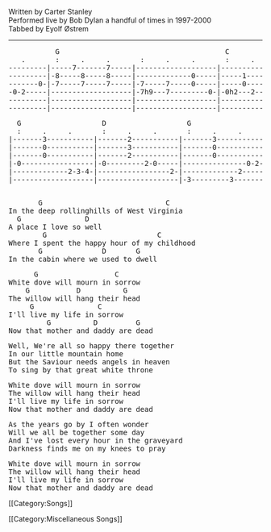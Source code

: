 Written by Carter Stanley<br>
Performed live by Bob Dylan a handful of times in 1997-2000<br>
Tabbed by Eyolf Østrem

----
<pre class="tab">
           G                                       C
   .       :     .     .       :     .     .       :     .     .       :     .     .
---------|-----7-------7-----|-------------------|-------------3-----|-------3-----------|
---------|-8-----8-----8-----|-------------0-----|-----1-------1-----|-------1-----------|
-------0-|-7-----7-----7-----|-7-----7-----0-----|-----0-------0-----|-------0---2-0-----|
-0-2-----|-------------------|-7h9---7---------0-|-0h2---2-----------|-----------------2-|
---------|-------------------|-------------------|-------------------|-3-----------------|
---------|-------------------|-------------------|-------------------|-------------------|
</pre>
<pre class="tab">
  G                   D                   G
  :     .     .       :     .     .       :     .     .       :     .     .
|-------3-----------|-------2-----------|-------3-----------|-------------------|
|-------0-----------|-------3-----------|-------0-----------|-------------------|
|-------0-----------|-------2-----------|-------0-----------|-0-----------------|
|-0-----------------|-0---------2-0-----|---------------0-2-|-------------------|
|-------------2-3-4-|-----------------2-|-------------2-----|-------------------|
|-------------------|-------------------|-3---------3-------|-------------------|
                                                                          In the . . .
</pre>

<pre class="verse">
       G                             C
In the deep rollinghills of West Virginia
  G               D
A place I love so well
        G                          C
Where I spent the happy hour of my childhood
       G              D       G
In the cabin where we used to dwell
</pre>

<pre class="refrain">
      G                  C
White dove will mourn in sorrow
    G           D          G
The willow will hang their head
     G               C
I'll live my life in sorrow
         G          D         G
Now that mother and daddy are dead
</pre>

<pre class="verse">
Well, We're all so happy there together
In our little mountain home
But the Saviour needs angels in heaven
To sing by that great white throne
</pre>

<pre class="refrain">
White dove will mourn in sorrow
The willow will hang their head
I'll live my life in sorrow
Now that mother and daddy are dead
</pre>

<pre class="verse">
As the years go by I often wonder
Will we all be together some day
And I've lost every hour in the graveyard
Darkness finds me on my knees to pray
</pre>

<pre class="refrain">
White dove will mourn in sorrow
The willow will hang their head
I'll live my life in sorrow
Now that mother and daddy are dead
</pre>

[[Category:Songs]]

[[Category:Miscellaneous Songs]]